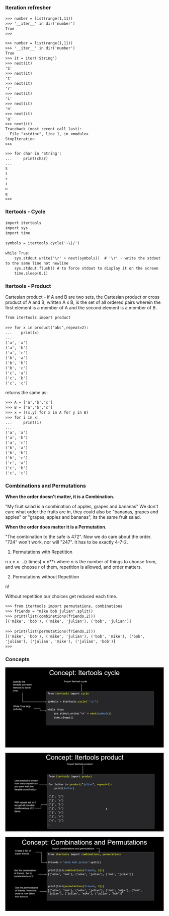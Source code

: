 ### Iteration refresher
```
>>> number = list(range(1,11))
>>> '__iter__' in dir('number')
True
>>> 
```
```
>>> number = list(range(1,11))
>>> '__iter__' in dir('number')
True
>>> it = iter('String')
>>> next(it)
'S'
>>> next(it)
't'
>>> next(it)
'r'
>>> next(it)
'i'
>>> next(it)
'n'
>>> next(it)
'g'
>>> next(it)
Traceback (most recent call last):
  File "<stdin>", line 1, in <module>
StopIteration
>>> 
```
```
>>> for char in 'String':
...     print(char)
... 
S
t
r
i
n
g
>>> 
```

### Itertools - Cycle
```
import itertools
import sys
import time

symbols = itertools.cycle('-\|/')

while True:
    sys.stdout.write('\r' + next(symbols))  # '\r' - write the stdout to the same line not newline 
    sys.stdout.flush() # to force stdout to display it on the screen
    time.sleep(0.1)
```
### Itertools - Product

Cartesian product - if A and B are two sets, the Cartesian product or cross product of A and B, written A x B, is the set
of all ordered pairs wherein the first element is a member of A and the second element is a member of B.
```
from itertools import product

>>> for x in product("abc",repeat=2):
...    print(x)
... 
('a', 'a')
('a', 'b')
('a', 'c')
('b', 'a')
('b', 'b')
('b', 'c')
('c', 'a')
('c', 'b')
('c', 'c')
```

returns the same as:

```
>>> A = ['a','b','c']
>>> B = ['a','b','c']
>>> x = ((x,y) for x in A for y in B)
>>> for i in x:
...     print(i)
... 
('a', 'a')
('a', 'b')
('a', 'c')
('b', 'a')
('b', 'b')
('b', 'c')
('c', 'a')
('c', 'b')
('c', 'c')

```
### Combinations and Permutations

**When the order doesn't matter, it is a Combination.**

"My fruit salad is a combination of apples, grapes and bananas" We don't care what order the fruits are in, they could 
also be "bananas, grapes and apples" or "grapes, apples and bananas", its the same fruit salad.

**When the order does matter it is a Permutation.**

"The combination to the safe is 472". Now we do care about the order. "724" won't work, nor will "247". 
It has to be exactly 4-7-2.

1. Permutations with Repetition

n x n x ...(r times) = n**r
where n is the number of things to choose from, and we choose r of them, repetition is allowed, and order matters.

2. Permutations without Repetition 

n!

Without repetition our choices get reduced each time.

```
>>> from itertools import permutations, combinations
>>> friends = "mike bob julian".split()
>>> print(list(combinations(friends,2)))
[('mike', 'bob'), ('mike', 'julian'), ('bob', 'julian')]

>>> print(list(permutations(friends,2)))
[('mike', 'bob'), ('mike', 'julian'), ('bob', 'mike'), ('bob', 'julian'), ('julian', 'mike'), ('julian', 'bob')]
>>> 
```

### Concepts

![alt=text](pics/pic01.png)

![alt=text](pics/pic02.png)

![alt=text](pics/pic03.png)

